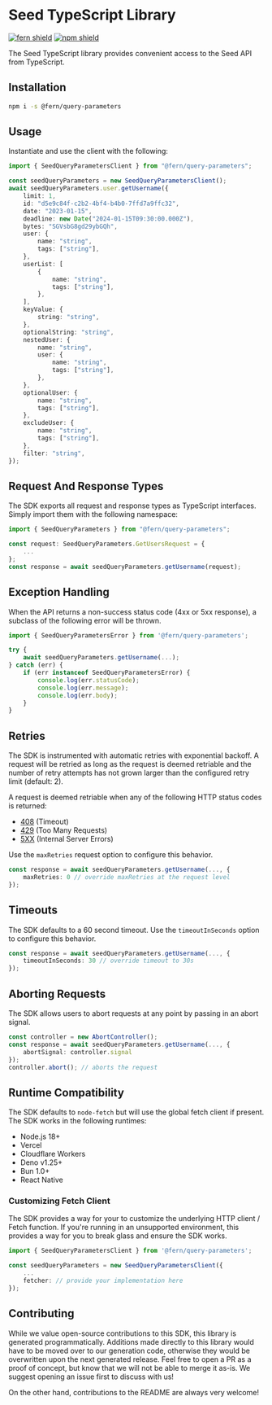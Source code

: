 # Seed TypeScript Library

[![fern shield](https://img.shields.io/badge/%F0%9F%8C%BF-SDK%20generated%20by%20Fern-brightgreen)](https://github.com/fern-api/fern)
[![npm shield](https://img.shields.io/npm/v/@fern/query-parameters)](https://www.npmjs.com/package/@fern/query-parameters)

The Seed TypeScript library provides convenient access to the Seed API from TypeScript.

## Installation

```sh
npm i -s @fern/query-parameters
```

## Usage

Instantiate and use the client with the following:

```typescript
import { SeedQueryParametersClient } from "@fern/query-parameters";

const seedQueryParameters = new SeedQueryParametersClient();
await seedQueryParameters.user.getUsername({
    limit: 1,
    id: "d5e9c84f-c2b2-4bf4-b4b0-7ffd7a9ffc32",
    date: "2023-01-15",
    deadline: new Date("2024-01-15T09:30:00.000Z"),
    bytes: "SGVsbG8gd29ybGQh",
    user: {
        name: "string",
        tags: ["string"],
    },
    userList: [
        {
            name: "string",
            tags: ["string"],
        },
    ],
    keyValue: {
        string: "string",
    },
    optionalString: "string",
    nestedUser: {
        name: "string",
        user: {
            name: "string",
            tags: ["string"],
        },
    },
    optionalUser: {
        name: "string",
        tags: ["string"],
    },
    excludeUser: {
        name: "string",
        tags: ["string"],
    },
    filter: "string",
});
```

## Request And Response Types

The SDK exports all request and response types as TypeScript interfaces. Simply import them with the
following namespace:

```typescript
import { SeedQueryParameters } from "@fern/query-parameters";

const request: SeedQueryParameters.GetUsersRequest = {
    ...
};
const response = await seedQueryParameters.getUsername(request);
```

## Exception Handling

When the API returns a non-success status code (4xx or 5xx response), a subclass of the following error
will be thrown.

```typescript
import { SeedQueryParametersError } from '@fern/query-parameters';

try {
    await seedQueryParameters.getUsername(...);
} catch (err) {
    if (err instanceof SeedQueryParametersError) {
        console.log(err.statusCode);
        console.log(err.message);
        console.log(err.body);
    }
}
```

## Retries

The SDK is instrumented with automatic retries with exponential backoff. A request will be retried as long
as the request is deemed retriable and the number of retry attempts has not grown larger than the configured
retry limit (default: 2).

A request is deemed retriable when any of the following HTTP status codes is returned:

-   [408](https://developer.mozilla.org/en-US/docs/Web/HTTP/Status/408) (Timeout)
-   [429](https://developer.mozilla.org/en-US/docs/Web/HTTP/Status/429) (Too Many Requests)
-   [5XX](https://developer.mozilla.org/en-US/docs/Web/HTTP/Status/500) (Internal Server Errors)

Use the `maxRetries` request option to configure this behavior.

```typescript
const response = await seedQueryParameters.getUsername(..., {
    maxRetries: 0 // override maxRetries at the request level
});
```

## Timeouts

The SDK defaults to a 60 second timeout. Use the `timeoutInSeconds` option to configure this behavior.

```typescript
const response = await seedQueryParameters.getUsername(..., {
    timeoutInSeconds: 30 // override timeout to 30s
});
```

## Aborting Requests

The SDK allows users to abort requests at any point by passing in an abort signal.

```typescript
const controller = new AbortController();
const response = await seedQueryParameters.getUsername(..., {
    abortSignal: controller.signal
});
controller.abort(); // aborts the request
```

## Runtime Compatibility

The SDK defaults to `node-fetch` but will use the global fetch client if present. The SDK works in the following
runtimes:

-   Node.js 18+
-   Vercel
-   Cloudflare Workers
-   Deno v1.25+
-   Bun 1.0+
-   React Native

### Customizing Fetch Client

The SDK provides a way for your to customize the underlying HTTP client / Fetch function. If you're running in an
unsupported environment, this provides a way for you to break glass and ensure the SDK works.

```typescript
import { SeedQueryParametersClient } from '@fern/query-parameters';

const seedQueryParameters = new SeedQueryParametersClient({
    ...
    fetcher: // provide your implementation here
});
```

## Contributing

While we value open-source contributions to this SDK, this library is generated programmatically.
Additions made directly to this library would have to be moved over to our generation code,
otherwise they would be overwritten upon the next generated release. Feel free to open a PR as
a proof of concept, but know that we will not be able to merge it as-is. We suggest opening
an issue first to discuss with us!

On the other hand, contributions to the README are always very welcome!
